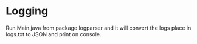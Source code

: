 # Logging
Run Main.java from package logparser and it will convert the logs place in logs.txt to JSON and print on console.
